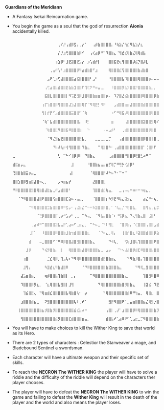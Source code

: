 **Guardians of the Meridiann**
- A Fantasy Isekai Reincarnation game.
- You begin the game as a soul that the god of resurrection **Aionia** accidentally killed.

  
                ⠀⠀⠀⠀⠀⠀⠀⠀⠀⠀⠀⠀⠀⠀⠀⠀⠀⢀⠎⡜⢠⣾⡿⣫⡄⢀⡔⠁⠀⠀⢠⡾⣷⣿⣿⣿⣿⡄⠘⢷⣵⡌⢳⣎⠻⣧⣱⡜⣆⠀⠀⠀⠀⠀⠀⠀⠀⠀⠀⠀⠀⠀⠀⠀⠀
                ⠀⠀⠀⠀⠀⠀⠀⠀⠀⠀⠀⠀⠀⠀⠀⠀⠀⡌⡘⣰⢛⣿⣿⣿⣷⡿⠊⠀⠀⢠⢎⣴⡿⠛⠉⠹⣿⣷⣄⠈⢻⣞⣎⢿⣷⣌⢿⢿⣾⣧⠀⠀⠀⠀⠀⠀⠀⠀⠀⠀⠀⠀⠀⠀⠀
                ⠀⠀⠀⠀⠀⠀⠀⠀⠀⠀⠀⠀⠀⠀⠀⠀⢰⣱⡿⠃⣸⣟⣽⣿⣟⣡⡔⠀⡰⢡⣾⡞⡇⠀⠀⠀⣿⣿⣯⣟⢆⢻⣿⣿⣿⡼⣮⡙⣿⡼⣇⠀⠀⠀⠀⠀⠀⠀⠀⠀⠀⠀⠀⠀⠀
                ⠀⠀⠀⠀⠀⠀⠀⠀⠀⠀⠀⠀⠀⠀⢀⣤⠞⢡⠃⣰⣿⣿⣿⣿⡿⠻⣴⣾⣷⣿⠋⣰⠀⠀⠀⠀⢿⣿⣿⣿⣎⢫⣿⣿⣿⣿⣿⣷⣼⣷⣿⠀⠀⠀⠀⠀⠀⠀⠀⠀⠀⠀⠀⠀⠀
                ⠀⠀⠀⠀⠀⠀⠀⠀⠀⠀⠀⠀⠀⣠⠟⢁⡰⢋⣼⣿⣿⣿⣯⣴⣯⣿⣿⣿⣿⠃⣠⠃⠀⠀⠀⠀⠘⣿⣿⣿⣿⣧⠹⣿⣿⣿⣿⢿⣿⣿⣿⡶⠤⠤⠤⠖⠁⠀⠀⠀⠀⠀⠀⠀⠀
                ⠀⠀⠀⠀⠀⠀⠀⠀⠀⠀⠀⠀⢠⢋⣴⣿⣧⣾⣿⣿⣟⣷⣷⣹⣿⣿⠏⢹⢏⠝⠛⠶⣤⣀⡀⠀⠀⠸⣿⣿⣿⡻⣧⡹⣿⣿⡝⣿⣿⣿⣿⣷⣀⡀⠀⠀⠀⢀⡤⠀⠀⠀⠀⠀⠀
                ⠀⠀⠀⠀⠀⠀⠀⠀⠀⠀⠀⠀⣯⣿⣇⣿⣿⣿⣿⣿⡇⠻⢩⣟⣻⡿⣸⣿⢿⣿⣷⣶⣶⣿⣿⡶⠄⠀⠹⡝⣿⣜⣮⣷⣿⣿⣿⣿⡿⢿⣿⣿⣿⡿⣷⣦⣴⣿⠵⠃⠀⠀⠀⠀⠀
                ⠀⠀⠀⠀⠀⠀⠀⠀⠀⠀⠀⢰⡏⢱⣿⣿⡿⢻⣿⣿⣿⣼⣱⣼⣿⣿⢿⡏⠈⠻⢿⣟⡃⠻⠟⠀⠀⠀⣠⣾⣿⣿⣶⣶⣼⣿⣿⣿⣿⣾⣿⣿⣿⣿⣿⣿⠉⠁⠀⠀⠀⠀⠀⠀⠀
                ⠀⠀⠀⠀⠀⠀⠀⠀⠀⠀⠀⢻⡇⡞⡟⠋⣠⣾⣿⣿⣿⣿⣭⣿⣿⠋⠈⢷⠀⠀⠀⠀⠀⠀⠀⠀⠀⠰⠋⠛⢿⣯⡼⢿⣿⣿⣿⣿⣿⣿⣿⣿⢿⣿⣿⣿⣦⣀⠄⠀⠀⠀⠀⠀⠀
                ⠀⠀⠀⠀⠀⠀⠀⠀⠀⠀⠀⠈⢷⠁⣧⣾⣿⣿⣿⣿⣿⣿⣿⣿⣿⡄⠀⠸⡃⠀⠀⠀⠀⠀⠀⠀⠀⣶⠀⠀⠀⠀⢠⣿⣿⣿⣿⣿⣿⣽⣿⣿⣻⢿⠎⠿⡗⠙⡄⠀⠀⠀⠀⠀⠀
                ⠀⠀⠀⠀⠀⠀⠀⠀⠀⠀⠀⠀⠈⢷⣿⣿⣏⠻⣿⣿⣯⠿⣿⣿⣿⣷⠀⠀⠑⠀⠀⠀⠀⠀⠠⠤⣠⡾⠃⠀⠀⢀⣾⣿⣿⣿⣿⣿⣿⣿⣿⡿⣿⣿⠀⣠⡇⠴⠃⠀⠀⠀⠀⠀⠀
                ⠀⠀⠀⠀⠀⠀⠀⠀⠀⠀⠀⠀⠀⠈⠻⣌⣻⣦⣟⣿⣿⣿⣿⣿⣿⣟⣧⡀⠀⠀⠀⣀⣀⣀⣀⣀⡉⠀⠀⠀⢠⣾⣿⣿⣿⣿⣿⣿⣿⡿⣿⣿⢸⣿⢀⠞⠀⠀⠀⠀⠀⠀⠀⠀⠀
                ⠀⠀⠀⠀⠀⠀⠀⠀⠀⠀⠀⠀⠀⠀⠀⠙⠧⠼⢧⡖⢺⢻⣿⣿⣿⡇⠹⣷⣄⠀⠀⠀⠉⢿⣽⣿⠓⠂⢀⣴⣿⣿⣿⣿⣿⣿⣿⣿⣿⠁⢈⣿⡿⠏⠀⠀⠀⠀⠀⠀⠀⠀⠀⠀⠀
                ⣀⠀⠀⠀⠀⠀⠀⠀⠀⠀⠀⠀⠀⠀⠀⠀⠀⢃⠀⠉⠓⠊⢸⡿⡿⠇⠀⠙⣿⣷⣄⠀⠀⠀⠀⠀⢀⣴⣿⣿⣿⣿⠛⣿⣿⡿⢟⣿⣃⠴⠛⠉⠀⠀⠀⠀⠀⠀⠀⠀⠀⠀⠀⠀⠀
                ⣾⣯⣶⡤⣄⠀⠀⠀⠀⠀⠀⠀⠀⠀⠀⠀⠀⠀⠀⠀⠀⠀⣸⠀⠀⠀⠀⠀⠘⣿⣿⣷⣦⣤⣤⣶⡋⢿⡉⠛⢛⡓⢊⣼⡿⠃⠀⠀⠀⠀⠀⠀⠀⠀⠀⠀⠀⠀⠀⠀⠀⠀⠀⠀⠀
                ⢙⣿⣿⣷⣿⣭⡶⣤⣀⠀⠀⠀⠀⠀⠀⠀⠀⠀⠀⠀⠀⢠⡇⠀⠀⠀⠀⠀⠀⠈⢿⣿⣿⣿⡟⠼⠓⠦⠙⠂⠉⠒⠉⠀⠀⠀⠀⠀⠀⠀⠀⠀⠀⠀⠀⠀⠀⠀⠀⠀⠀⠀⠀⠀⠀
                ⣿⣿⣱⣿⡿⣻⣶⣯⣼⣿⠲⢄⡀⠀⠀⠀⠀⡠⠲⣶⣦⡞⠀⠀⠀⠀⠀⠀⠀⠀⣜⣿⣿⣿⣇⠀⠀⠀⠀⠀⠀⠀⠀⠀⠀⠀⠀⠀⠀⠀⠀⠀⠀⠀⠀⠀⠀⠀⠀⠀⠀⠀⠀⠀⠀
                ⠛⠿⣿⣿⣿⣿⣿⣻⣿⢿⣷⣿⣼⣗⣦⣀⠞⣠⣾⣿⣿⠃⠀⠀⠀⠀⠀⠀⠀⠀⢹⣿⣿⣾⣎⢷⣤⡀⠀⠀⣀⢠⠤⢤⠒⠶⠖⠒⠲⢶⣄⡀⠀⠀⠀⠀⠀⠀⠀⠀⠀⠀⠀⠀⠀
                ⠀⠀⠈⠙⠻⣿⣿⣿⣿⣼⣿⠟⣿⣿⣿⢫⣶⣿⣿⣿⣏⣵⠦⠠⣤⣄⡀⠀⠀⠀⠈⣿⣿⣿⣿⡆⠳⡻⣟⠻⢧⣄⣽⣲⣄⠀⠀⠀⠀⣴⣌⠛⠒⢦⡀⠀⠀⠀⠀⠀⠀⠀⠀⠀⠀
                ⠀⠀⠀⠀⠀⠀⠉⠻⢿⣿⣿⣿⣿⣩⣷⣿⣿⣿⠿⠛⣫⡤⠂⢠⣬⣷⣌⠉⠒⠒⠷⣽⣿⣿⡿⣿⡀⠁⠈⢧⣄⡈⠙⢟⣿⣧⡀⠀⠀⣿⢻⣦⢀⣆⡭⠓⠒⠲⡄⠀⠀⠀⠀⠀⠀
                ⠀⠀⠀⠀⠀⠀⠀⠀⠀⠈⢙⡿⣿⣿⣿⣿⡏⢀⡴⠚⣡⡴⠃⢀⣀⠀⠉⠳⢤⡀⠀⠈⠻⣧⣤⣿⣷⠈⠆⠘⢫⡿⣦⡀⠙⢄⢻⣷⣄⣿⠀⣨⣿⠃⠀⣀⡴⣢⣇⣀⡀⠀⠀⠀⠀
                ⠀⠀⠀⠀⠀⠀⠀⢀⣴⠾⠛⠉⣿⣿⣿⣿⣽⣧⣤⡟⢁⣴⠶⠋⣀⣶⣄⡀⠀⠉⠓⠦⣀⠈⠙⠇⢻⣇⠀⠀⠈⣿⡿⣷⡄⠈⢎⣿⣿⣿⢠⣿⣿⣠⣾⠏⡠⠟⠛⠁⠸⣆⠀⠀⠀
                ⠀⠀⠀⠀⠀⠀⢀⡏⠁⠀⠀⠸⣿⣿⣿⣿⠿⣿⣿⣷⣸⣷⢲⣾⣿⣿⣿⣿⣆⠀⠀⠀⠈⠙⠶⣄⡀⢿⡄⠀⠀⢸⣿⡞⣿⣆⠸⣽⣿⣿⣾⣿⣿⡿⣵⡏⠀⢀⡴⠊⠀⢹⣷⣤⣀
                ⠀⠀⠀⠀⠀⠀⣾⠀⠀⠀⠤⣀⣿⣿⣿⠋⠈⠛⠿⡿⣿⣿⣼⣿⣻⣿⣿⣿⣿⣷⣄⠀⠀⠀⠀⠀⠙⠺⢧⡀⠀⠀⢫⢷⣸⣿⢧⢹⣿⣿⣿⣿⣿⠟⣿⢁⠔⠋⣠⣶⣾⣯⣤⠟⣿
                ⠀⠀⠀⠀⠀⣸⡿⠀⠀⠀⠀⠙⢮⡻⣿⣷⡄⠀⡇⠀⠀⢿⣿⣿⣿⣷⣼⣿⢿⣿⣿⣿⣦⣀⠀⣠⡤⠀⠀⠈⠑⠢⣼⣼⣿⡿⣾⣏⠿⣿⣿⣿⣧⣿⣿⣥⣾⣿⡿⣛⣿⡿⠞⠋⠀
                ⠀⠀⠀⠀⢰⣿⠀⠀⠀⠀⠀⠀⠀⣈⣎⢿⡿⡀⢹⣠⢧⠆⠙⠻⢿⠿⣿⣿⣿⣿⣿⣿⣿⣾⣟⣿⣷⣶⣄⠀⠀⠀⠀⠙⠻⣷⡸⣿⡄⢹⣿⣿⣿⣿⣿⣿⣿⣷⣯⣵⠶⠀⠀⠀⠀
                ⠀⠀⠀⠀⣸⢻⡄⠀⠀⠀⠀⠀⠳⣽⣞⣆⠻⣷⣼⣿⠿⠀⠀⠀⠀⠀⠈⠙⠿⣿⣿⣿⣿⣿⣿⣷⣽⣿⣿⣷⣄⠀⠀⠀⠀⠀⠙⠻⢯⣀⣻⣿⣿⣿⣿⣻⡿⠟⠉⠀⠀⠀⠀⠀⠀
                ⠀⠀⠀⣼⣡⣶⣿⣦⡀⠀⠀⠀⢶⡾⣿⣿⣧⢹⣷⣿⡇⠀⡀⡄⠀⠀⠀⠀⠀⠉⠻⣿⣿⣿⣿⣿⣿⣿⣿⣿⣿⣷⣄⡀⠀⠀⠀⠀⠀⢹⣿⣻⠿⣿⠿⠿⠮⢅⣛⣿⣿⡿⢿⣿⣿
                ⠀⠀⠀⠹⣿⣿⣿⡿⡻⣆⡀⠀⠈⣆⢿⣿⣿⣧⣻⣿⡇⣸⢻⠀⠀⠀⠀⠀⠀⠀⠀⠀⠙⢿⣿⣿⣿⣿⣿⣿⣷⣿⡻⣿⣷⣄⠀⠀⠀⢸⣽⣮⠀⠹⣟⢷⣶⣤⣤⣤⣥⣀⣀⡀⠉
                ⠀⠀⠀⠀⢹⣮⣿⣟⢄⠀⠙⢿⣶⣾⣎⣿⣿⣿⣿⣿⣧⢿⣷⣿⢧⠂⠀⡴⠀⠀⠀⠀⠀⠀⠙⢿⣿⣿⣿⣿⣿⣿⣿⣾⠿⠛⢳⣤⡀⠀⢿⣿⣆⠀⣿⣦⠈⠉⠛⠻⢿⣿⣿⣿⣿
                ⠀⠀⠀⣰⣿⣿⣿⣾⣦⣀⠀⠀⠝⣻⣿⣿⣿⣿⣿⣿⣿⣿⣿⢧⠇⢀⠞⠁⠀⠀⠀⠀⠀⠀⠀⠀⣻⡟⠻⣿⣿⠟⠁⣀⣤⣶⣿⣿⣿⣦⣌⢿⣻⡐⣿⣿⣷⣤⣤⣤⣀⡈⠙⠻⢿
                ⠀⠀⢸⣿⣿⣿⣿⣿⣿⣿⣷⣦⡺⣿⣷⡻⣿⣿⣿⣿⣿⣿⣯⣮⣎⣥⠴⠒⠀⠀⠀⠀⠀⠀⠀⢠⣿⡇⢀⡼⠁⣰⣿⣿⣿⡿⠿⢿⣿⣿⣿⣿⣿⣷⡹⣿⣿⣝⢿⣿⣿⣿⣿⣦⣄
                ⠀⠀⠀⢻⣿⣿⣿⣿⣿⣿⣿⣿⣿⣿⣿⣿⣮⡻⣿⣿⣿⣏⣾⣿⣿⣿⣶⣤⡀⠀⠀⠀⠀⠀⠀⣾⣿⣧⠞⢁⣴⠿⠟⠋⢁⣠⣖⣀⡉⠻⣿⣿⣿⣿⣷⡝⣿⣿⣧⠻⣿⣿⣿⣿⣿









- You will have to make choices to kill the Wither King to save that world as its Hero.
- There are 2 types of characters : Celestior the Starweaver a mage, and Bladebound Sentinel a swordsman.
- Each character will have a ultimate weapon and their specific set of skills.
- To reach the **NECRON The WITHER KING** the player will have to solve a riddle and the difficulty of the riddle will depend on the characters ther player chooses.
- The player will have to defeat the **NECRON The WITHER KING** to win the game and failing to defeat the **Wither King** will result in the death of the player and the world and also means
  the player loses.
